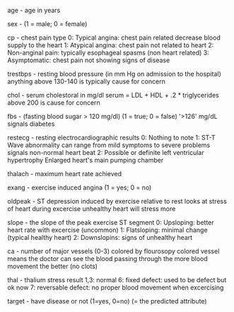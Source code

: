 age - age in years

sex - (1 = male; 0 = female)

cp - chest pain type
0: Typical angina: chest pain related decrease blood supply to the heart
1: Atypical angina: chest pain not related to heart
2: Non-anginal pain: typically esophageal spasms (non heart related)
3: Asymptomatic: chest pain not showing signs of disease

trestbps - resting blood pressure (in mm Hg on admission to the hospital) anything above 130-140 is typically cause for concern

chol - serum cholestoral in mg/dl
serum = LDL + HDL + .2 * triglycerides
above 200 is cause for concern

fbs - (fasting blood sugar > 120 mg/dl) (1 = true; 0 = false)
'>126' mg/dL signals diabetes

restecg - resting electrocardiographic results
0: Nothing to note
1: ST-T Wave abnormality
can range from mild symptoms to severe problems
signals non-normal heart beat
2: Possible or definite left ventricular hypertrophy
Enlarged heart's main pumping chamber

thalach - maximum heart rate achieved

exang - exercise induced angina (1 = yes; 0 = no)

oldpeak - ST depression induced by exercise relative to rest looks at stress of heart during excercise unhealthy heart will stress more

slope - the slope of the peak exercise ST segment
0: Upsloping: better heart rate with excercise (uncommon)
1: Flatsloping: minimal change (typical healthy heart)
2: Downslopins: signs of unhealthy heart

ca - number of major vessels (0-3) colored by flourosopy
colored vessel means the doctor can see the blood passing through
the more blood movement the better (no clots)

thal - thalium stress result
1,3: normal
6: fixed defect: used to be defect but ok now
7: reversable defect: no proper blood movement when excercising

target - have disease or not (1=yes, 0=no) (= the predicted attribute)
